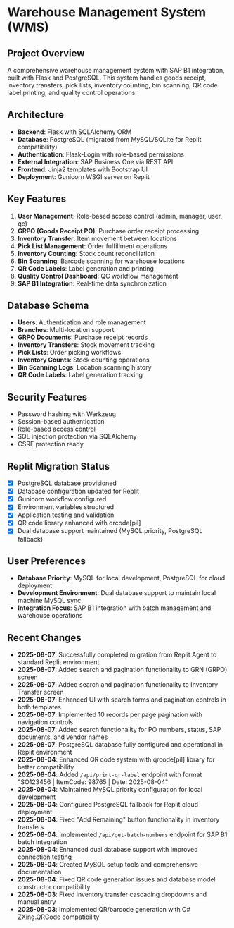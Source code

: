 # Warehouse Management System (WMS)

## Project Overview
A comprehensive warehouse management system with SAP B1 integration, built with Flask and PostgreSQL. This system handles goods receipt, inventory transfers, pick lists, inventory counting, bin scanning, QR code label printing, and quality control operations.

## Architecture
- **Backend**: Flask with SQLAlchemy ORM
- **Database**: PostgreSQL (migrated from MySQL/SQLite for Replit compatibility)
- **Authentication**: Flask-Login with role-based permissions
- **External Integration**: SAP Business One via REST API
- **Frontend**: Jinja2 templates with Bootstrap UI
- **Deployment**: Gunicorn WSGI server on Replit

## Key Features
1. **User Management**: Role-based access control (admin, manager, user, qc)
2. **GRPO (Goods Receipt PO)**: Purchase order receipt processing
3. **Inventory Transfer**: Item movement between locations
4. **Pick List Management**: Order fulfillment operations
5. **Inventory Counting**: Stock count reconciliation
6. **Bin Scanning**: Barcode scanning for warehouse locations
7. **QR Code Labels**: Label generation and printing
8. **Quality Control Dashboard**: QC workflow management
9. **SAP B1 Integration**: Real-time data synchronization

## Database Schema
- **Users**: Authentication and role management
- **Branches**: Multi-location support
- **GRPO Documents**: Purchase receipt records
- **Inventory Transfers**: Stock movement tracking
- **Pick Lists**: Order picking workflows
- **Inventory Counts**: Stock counting operations
- **Bin Scanning Logs**: Location scanning history
- **QR Code Labels**: Label generation tracking

## Security Features
- Password hashing with Werkzeug
- Session-based authentication
- Role-based access control
- SQL injection protection via SQLAlchemy
- CSRF protection ready

## Replit Migration Status
- [x] PostgreSQL database provisioned
- [x] Database configuration updated for Replit
- [x] Gunicorn workflow configured
- [x] Environment variables structured
- [x] Application testing and validation
- [x] QR code library enhanced with qrcode[pil]
- [x] Dual database support maintained (MySQL priority, PostgreSQL fallback)

## User Preferences
- **Database Priority**: MySQL for local development, PostgreSQL for cloud deployment
- **Development Environment**: Dual database support to maintain local machine MySQL sync
- **Integration Focus**: SAP B1 integration with batch management and warehouse operations

## Recent Changes
- **2025-08-07**: Successfully completed migration from Replit Agent to standard Replit environment
- **2025-08-07**: Added search and pagination functionality to GRN (GRPO) screen
- **2025-08-07**: Added search and pagination functionality to Inventory Transfer screen
- **2025-08-07**: Enhanced UI with search forms and pagination controls in both templates
- **2025-08-07**: Implemented 10 records per page pagination with navigation controls
- **2025-08-07**: Added search functionality for PO numbers, status, SAP documents, and vendor names
- **2025-08-07**: PostgreSQL database fully configured and operational in Replit environment
- **2025-08-04**: Enhanced QR code system with qrcode[pil] library for better compatibility
- **2025-08-04**: Added `/api/print-qr-label` endpoint with format "SO123456 | ItemCode: 98765 | Date: 2025-08-04"
- **2025-08-04**: Maintained MySQL priority configuration for local development
- **2025-08-04**: Configured PostgreSQL fallback for Replit cloud deployment
- **2025-08-04**: Fixed "Add Remaining" button functionality in inventory transfers
- **2025-08-04**: Implemented `/api/get-batch-numbers` endpoint for SAP B1 batch integration
- **2025-08-04**: Enhanced dual database support with improved connection testing
- **2025-08-04**: Created MySQL setup tools and comprehensive documentation
- **2025-08-04**: Fixed QR code generation issues and database model constructor compatibility
- **2025-08-03**: Fixed inventory transfer cascading dropdowns and manual entry
- **2025-08-03**: Implemented QR/barcode generation with C# ZXing.QRCode compatibility